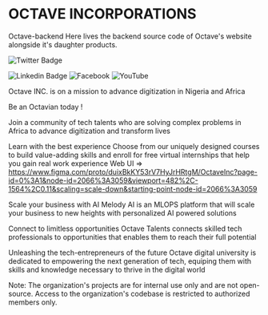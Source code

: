 
<!-- Organization Name -->
# OCTAVE INCORPORATIONS

Octave-backend
Here lives the backend source code of Octave's website alongside it's daughter products.

![Twitter Badge](https://img.shields.io/badge/-@Octave-1ca0f1?style=for-the-badge&logo=twitter&logoColor=white&link=https://twitter.com/Octave_Inc?t=WNlQ10xmb2i1adiHAuK3DQ&s=09)

![Linkedin Badge](https://img.shields.io/badge/-Octave-blue?style=for-the-badge&logo=Linkedin&logoColor=white&link=https://https://www.linkedin.com/company/octave-incorporations/)
![Facebook](https://img.shields.io/badge/Octave-%231877F2.svg?style=for-the-badge&logo=Facebook&logoColor=white&link=https://www.facebook.com/octaveincorporations?mibextid=ZbWKwL)
![YouTube](https://img.shields.io/badge/Octave-%23FF0000.svg?style=for-the-badge&logo=YouTube&logoColor=white&link=https://youtube.com/@octaveincorporations1948)

<!-- Description -->
Octave INC. is on a mission to advance digitization in Nigeria 
and Africa 

<!-- How to Get Involved -->
Be an Octavian today !

Join a community of tech talents who are solving complex problems in Africa to advance digitization and transform lives



<!-- Projects -->
Learn with the best experience
Choose from our uniquely designed courses to build value-adding skills and enroll for free virtual internships that help you gain real work experience
Web UI => https://www.figma.com/proto/duixBkKY53rV7HyJrHRtgM/OctaveInc?page-id=0%3A1&node-id=2066%3A3059&viewport=482%2C-1564%2C0.11&scaling=scale-down&starting-point-node-id=2066%3A3059

Scale your business with AI
Melody AI is an MLOPS platform that will scale your business to new heights with personalized AI powered solutions

Connect to limitless opportunities
Octave Talents connects skilled tech professionals to opportunities that enables them to reach their full potential

Unleashing the tech-entrepreneurs of the future
Octave digital university is dedicated to empowering the next generation of tech, equiping them with skills and knowledge necessary to thrive in the digital world



Note: The organization's projects are for internal use only and are not open-source. Access to the organization's codebase is restricted to authorized members only.




